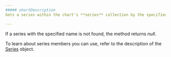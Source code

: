 ```yaml
---
##### shortDescription
Gets a series within the chart's **series** collection by the specified name (see the [name](/api-reference/20%20Data%20Visualization%20Widgets/10%20dxChart/1%20Configuration/series/name.md '/Documentation/ApiReference/Data_Visualization_Widgets/dxChart/Configuration/series/#name') option).

---
```

If a series with the specified name is not found, the method returns *null*.

To learn about series members you can use, refer to the description of the [Series](/api-reference/20%20Data%20Visualization%20Widgets/10%20dxChart/7%20Chart%20Elements/Series '/Documentation/ApiReference/Data_Visualization_Widgets/dxChart/Chart_Elements/Series/') object.